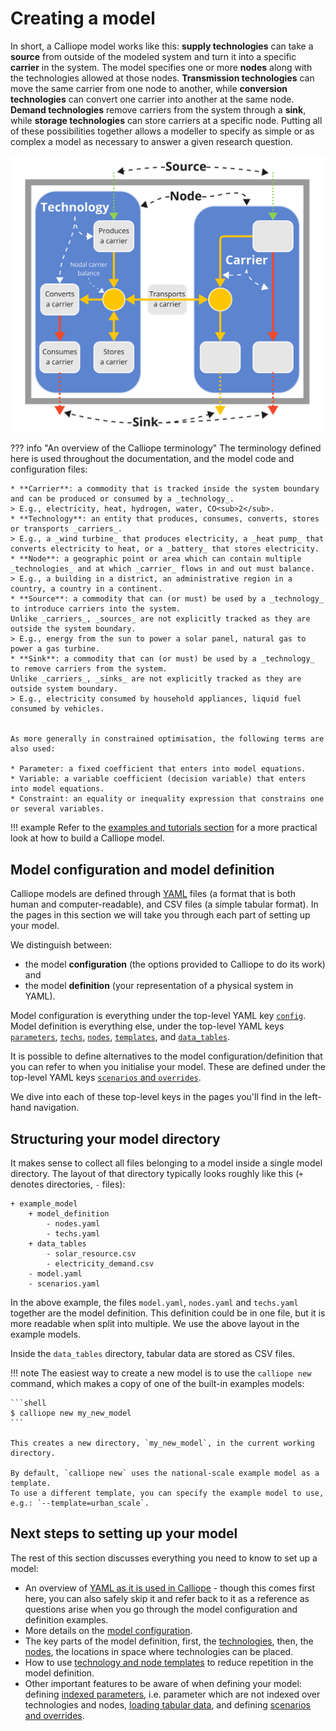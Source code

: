 # Creating a model

In short, a Calliope model works like this: **supply technologies** can take a **source** from outside of the modeled system and turn it into a specific **carrier** in the system.
The model specifies one or more **nodes** along with the technologies allowed at those nodes.
**Transmission technologies** can move the same carrier from one node to another, while **conversion technologies** can convert one carrier into another at the same node.
**Demand technologies** remove carriers from the system through a **sink**, while **storage technologies** can store carriers at a specific node.
Putting all of these possibilities together allows a modeller to specify as simple or as complex a model as necessary to answer a given research question.

![Visual description of the Calliope terminology.](../img/description_of_system.svg)

??? info "An overview of the Calliope terminology"
    The terminology defined here is used throughout the documentation, and the model code and configuration files:

    * **Carrier**: a commodity that is tracked inside the system boundary and can be produced or consumed by a _technology_.
    > E.g., electricity, heat, hydrogen, water, CO<sub>2</sub>.
    * **Technology**: an entity that produces, consumes, converts, stores or transports _carriers_.
    > E.g., a _wind turbine_ that produces electricity, a _heat pump_ that converts electricity to heat, or a _battery_ that stores electricity.
    * **Node**: a geographic point or area which can contain multiple _technologies_ and at which _carrier_ flows in and out must balance.
    > E.g., a building in a district, an administrative region in a country, a country in a continent.
    * **Source**: a commodity that can (or must) be used by a _technology_ to introduce carriers into the system.
    Unlike _carriers_, _sources_ are not explicitly tracked as they are outside the system boundary.
    > E.g., energy from the sun to power a solar panel, natural gas to power a gas turbine.
    * **Sink**: a commodity that can (or must) be used by a _technology_ to remove carriers from the system.
    Unlike _carriers_, _sinks_ are not explicitly tracked as they are outside system boundary.
    > E.g., electricity consumed by household appliances, liquid fuel consumed by vehicles.


    As more generally in constrained optimisation, the following terms are also used:

    * Parameter: a fixed coefficient that enters into model equations.
    * Variable: a variable coefficient (decision variable) that enters into model equations.
    * Constraint: an equality or inequality expression that constrains one or several variables.

!!! example
    Refer to the [examples and tutorials section](../examples/index.md) for a more practical look at how to build a Calliope model.

## Model configuration and model definition

Calliope models are defined through [YAML](yaml.md) files (a format that is both human and computer-readable), and CSV files (a simple tabular format).
In the pages in this section we will take you through each part of setting up your model.

We distinguish between:

- the model **configuration** (the options provided to Calliope to do its work) and
- the model **definition** (your representation of a physical system in YAML).

Model configuration is everything under the top-level YAML key [`config`](config.md).
Model definition is everything else, under the top-level YAML keys [`parameters`](parameters.md), [`techs`](techs.md), [`nodes`](nodes.md), [`templates`](templates.md), and [`data_tables`](data_tables.md).

It is possible to define alternatives to the model configuration/definition that you can refer to when you initialise your model.
These are defined under the top-level YAML keys [`scenarios` and `overrides`](scenarios.md).

We dive into each of these top-level keys in the pages you'll find in the left-hand navigation.

## Structuring your model directory

It makes sense to collect all files belonging to a model inside a single model directory.
The layout of that directory typically looks roughly like this (`+` denotes directories, `-` files):

```
+ example_model
    + model_definition
        - nodes.yaml
        - techs.yaml
    + data_tables
        - solar_resource.csv
        - electricity_demand.csv
    - model.yaml
    - scenarios.yaml
```

In the above example, the files `model.yaml`, `nodes.yaml` and `techs.yaml` together are the model definition.
This definition could be in one file, but it is more readable when split into multiple.
We use the above layout in the example models.

Inside the `data_tables` directory, tabular data are stored as CSV files.

!!! note
    The easiest way to create a new model is to use the `calliope new` command, which makes a copy of one of the built-in examples models:

    ```shell
    $ calliope new my_new_model
    ```

    This creates a new directory, `my_new_model`, in the current working directory.

    By default, `calliope new` uses the national-scale example model as a template.
    To use a different template, you can specify the example model to use, e.g.: `--template=urban_scale`.

## Next steps to setting up your model

The rest of this section discusses everything you need to know to set up a model:

- An overview of [YAML as it is used in Calliope](yaml.md) - though this comes first here, you can also safely skip it and refer back to it as a reference as questions arise when you go through the model configuration and definition examples.
- More details on the [model configuration](config.md).
- The key parts of the model definition, first, the [technologies](techs.md), then, the [nodes](nodes.md), the locations in space where technologies can be placed.
- How to use [technology and node templates](templates.md) to reduce repetition in the model definition.
- Other important features to be aware of when defining your model: defining [indexed parameters](parameters.md), i.e. parameter which are not indexed over technologies and nodes, [loading tabular data](data_tables.md), and defining [scenarios and overrides](scenarios.md).
